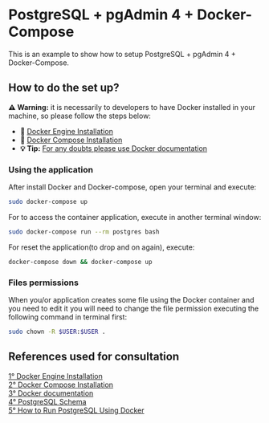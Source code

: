 # PostgreSQL + pgAdmin 4 + Docker-Compose

This is an example to show how to setup PostgreSQL + pgAdmin 4 + Docker-Compose.

## How to do the set up? ##

**:warning: Warning:** it is necessarily to developers to have Docker installed in your machine, so please follow the steps below:
- 🐳 [Docker Engine Installation](https://docs.docker.com/engine/install/ubuntu/)  
- 🐳 [Docker Compose Installation](https://docs.docker.com/compose/install/)  
- **💡 Tip:** [For any doubts please use Docker documentation](https://docs.docker.com/)  

### Using the application

After install Docker and Docker-compose, open your terminal and execute:

```sh
sudo docker-compose up
```
For to access the container application, execute in another terminal window:

```sh
sudo docker-compose run --rm postgres bash
```

For reset the application(to drop and on again), execute:

```sh
docker-compose down && docker-compose up
```

### Files permissions ###
When you/or application creates some file using the Docker container and you need to edit it you will need to change the file permission executing the following command in terminal first:

```sh
sudo chown -R $USER:$USER .
```

## References used for consultation ##
[1° Docker Engine Installation](https://docs.docker.com/engine/install/ubuntu/)  
[2° Docker Compose Installation](https://docs.docker.com/compose/install/)  
[3° Docker documentation](https://docs.docker.com/)  
[4° PostgreSQL Schema](https://www.postgresqltutorial.com/postgresql-schema/)  
[5° How to Run PostgreSQL Using Docker](https://towardsdatascience.com/how-to-run-postgresql-using-docker-15bf87b452d4)  
